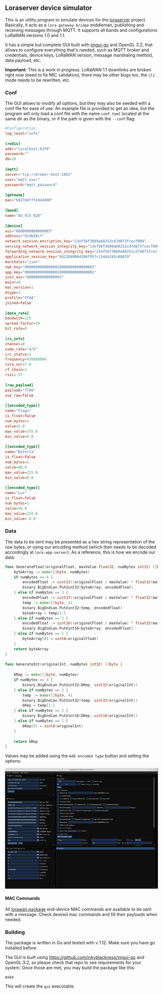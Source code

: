 ## Loraserver device simulator

This is an utility program to simulate devices for the [loraserver](https://loraserver.io) project.  Basically, it acts as a `lora-gateway-bridge` middleman, publishing and receiving messages through MQTT.
It supports all bands and configurations LoRaWAN versions 1.0 and 1.1.  

It has a simple but complete GUI built with [imgui-go](https://github.com/inkyblackness/imgui-go) and OpenGL 3.2, that allows to configure everything that's needed, such as MQTT broker and credentials, device keys, LoRaWAN version, message marshaling method, data payload, etc.

**Important**: This is a work in progress. LoRaWAN 1.1 downlinks are broken right now (need to fix MIC validation), there may be other bugs too, the `cli` mode needs to be rewritten, etc.


### Conf

The GUI allows to modify all options, but they may also be seeded with a conf file for ease of use. An example file is provided to get an idea, but the program will only load a conf file with the name `conf.toml` located at the same dir as the binary, or if the path is given with the `--conf` flag:

```toml
#Configuration.
log_level="info"

[redis]
addr="localhost:6379"
password=""
db=10

[mqtt]
server="tcp://broker-host:1883"
user="mqtt_user"
password="mqtt_password"

[gateway]
mac="b827ebfffe9448d0"

[band]
name="AU_915_928"

[device]
eui="0000000000000003"
address="019b58cf"
network_session_encription_key="13ef56f3089a68252cd7d873fcecf009"
serving_network_session_integrity_key="13ef56f3089a68252cd7d873fcecf009"
forwarding_network_session_integrity_key="13ef56f3089a68252cd7d873fcecf009"
application_session_key="9d12b80004300f957c154da245c68029"
marshaler="json"
nwk_key="00000000000000010000000000000001"
app_key="00000000000000010000000000000001"
join_eui="0000000000000003"
major=0
mac_version=1
mtype=2
profile="OTAA"
joined=false

[data_rate]
bandwith=125
spread_factor=10
bit_rate=0

[rx_info]
channel=0
code_rate="4/5"
crc_status=1
frequency=916800000
lora_snr=7.0
rf_chain=1
rssi=-57

[raw_payload]
payload="ff00"
use_raw=false

[[encoded_type]]
name="Flags"
is_float=false
num_bytes=1
value=5.0
max_value=255.0
min_value=0.0

[[encoded_type]]
name="Batería"
is_float=false
num_bytes=1
value=80.0
max_value=255.0
min_value=0.0

[[encoded_type]]
name="Luz"
is_float=false
num_bytes=1
value=50.0
max_value=255.0
min_value=-0.0
```

### Data

The data to be sent may be presented as a hex string representation of the raw bytes, or using our encoding method (which then needs to be decoded accordingly at `lora-app-server`). As a reference, this is how we encode our data:

```go
func GenerateFloat(originalFloat, maxValue float32, numBytes int32) []byte {
	byteArray := make([]byte, numBytes)
	if numBytes == 4 {
		encodedFloat := uint32((originalFloat / maxValue) * float32(math.Pow(2, 31)))
		binary.BigEndian.PutUint32(byteArray, encodedFloat)
	} else if numBytes == 3 {
		encodedFloat := uint32((originalFloat / maxValue) * float32(math.Pow(2, 23)))
		temp := make([]byte, 4)
		binary.BigEndian.PutUint32(temp, encodedFloat)
		byteArray = temp[1:]
	} else if numBytes == 2 {
		encodedFloat := uint16((originalFloat / maxValue) * float32(math.Pow(2, 15)))
		binary.BigEndian.PutUint16(byteArray, encodedFloat)
	} else if numBytes == 1 {
		byteArray[0] = uint8(originalFloat)
	}
	return byteArray
}

func GenerateInt(originalInt, numBytes int32) []byte {

	bRep := make([]byte, numBytes)
	if numBytes == 4 {
		binary.BigEndian.PutUint32(bRep, uint32(originalInt))
	} else if numBytes == 3 {
		temp := make([]byte, 4)
		binary.BigEndian.PutUint32(temp, uint32(originalInt))
		bRep = temp[1:]
	} else if numBytes == 2 {
		binary.BigEndian.PutUint16(bRep, uint16(originalInt))
	} else if numBytes == 1 {
		bRep[0] = uint8(originalInt)
	}

	return bRep
}
```

Values may be added using the `Add encoded type` button and setting the options:

![](images/new-gui.png?raw=true)

#### MAC Commands

All [lorawan package](https://github.com/brocaar/lorawan) end-device MAC commands are available to be sent with a message. Check desired mac commands and fill their payloads when needed.

### Building

The package is written in Go and tested with v 1.12. Make sure you have go installed before.  

The GUI is built using https://github.com/inkyblackness/imgui-go and OpenGL 3.2, so please check that repo to see requirements for your system. Once those are met, you may build the package like this: 

```
make
```

This will create the `gui` executable.